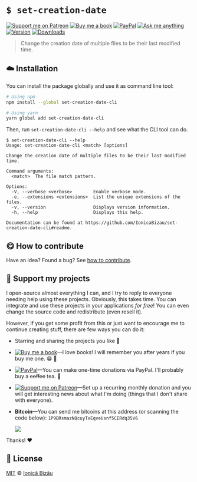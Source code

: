 <!-- Please do not edit this file. Edit the `blah` field in the `package.json` instead. If in doubt, open an issue. -->


# `$ set-creation-date`

 [![Support me on Patreon][badge_patreon]][patreon] [![Buy me a book][badge_amazon]][amazon] [![PayPal][badge_paypal_donate]][paypal-donations] [![Ask me anything](https://img.shields.io/badge/ask%20me-anything-1abc9c.svg)](https://github.com/IonicaBizau/ama) [![Version](https://img.shields.io/npm/v/set-creation-date-cli.svg)](https://www.npmjs.com/package/set-creation-date-cli) [![Downloads](https://img.shields.io/npm/dt/set-creation-date-cli.svg)](https://www.npmjs.com/package/set-creation-date-cli)

> Change the creation date of multiple files to be their last modified time.

## :cloud: Installation

You can install the package globally and use it as command line tool:


```sh
# Using npm
npm install --global set-creation-date-cli

# Using yarn
yarn global add set-creation-date-cli
```


Then, run `set-creation-date-cli --help` and see what the CLI tool can do.


```
$ set-creation-date-cli --help
Usage: set-creation-date-cli <match> [options]

Change the creation date of multiple files to be their last modified time.

Command arguments:
  <match>  The file match pattern.

Options:
  -V, --verbose <verbose>        Enable verbose mode.
  -e, --extensions <extensions>  List the unique extensions of the files.
  -v, --version                  Displays version information.
  -h, --help                     Displays this help.

Documentation can be found at https://github.com/IonicaBizau/set-creation-date-cli#readme.
```



## :yum: How to contribute
Have an idea? Found a bug? See [how to contribute][contributing].


## :sparkling_heart: Support my projects

I open-source almost everything I can, and I try to reply to everyone needing help using these projects. Obviously,
this takes time. You can integrate and use these projects in your applications *for free*! You can even change the source code and redistribute (even resell it).

However, if you get some profit from this or just want to encourage me to continue creating stuff, there are few ways you can do it:


 - Starring and sharing the projects you like :rocket:
 - [![Buy me a book][badge_amazon]][amazon]—I love books! I will remember you after years if you buy me one. :grin: :book:
 - [![PayPal][badge_paypal]][paypal-donations]—You can make one-time donations via PayPal. I'll probably buy a ~~coffee~~ tea. :tea:
 - [![Support me on Patreon][badge_patreon]][patreon]—Set up a recurring monthly donation and you will get interesting news about what I'm doing (things that I don't share with everyone).
 - **Bitcoin**—You can send me bitcoins at this address (or scanning the code below): `1P9BRsmazNQcuyTxEqveUsnf5CERdq35V6`

    ![](https://i.imgur.com/z6OQI95.png)


Thanks! :heart:



## :scroll: License

[MIT][license] © [Ionică Bizău][website]


[badge_patreon]: https://ionicabizau.github.io/badges/patreon.svg
[badge_amazon]: https://ionicabizau.github.io/badges/amazon.svg
[badge_paypal]: https://ionicabizau.github.io/badges/paypal.svg
[badge_paypal_donate]: https://ionicabizau.github.io/badges/paypal_donate.svg

[patreon]: https://www.patreon.com/ionicabizau
[amazon]: http://amzn.eu/hRo9sIZ
[paypal-donations]: https://www.paypal.com/cgi-bin/webscr?cmd=_s-xclick&hosted_button_id=RVXDDLKKLQRJW

[license]: http://showalicense.com/?fullname=Ionic%C4%83%20Biz%C4%83u%20%3Cbizauionica%40gmail.com%3E%20(https%3A%2F%2Fionicabizau.net)&year=2020#license-mit
[website]: https://ionicabizau.net
[contributing]: /CONTRIBUTING.md
[docs]: /DOCUMENTATION.md
